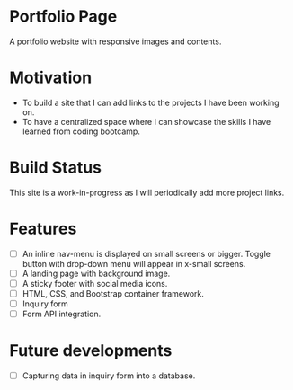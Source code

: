 # Portfolio Page

A portfolio website with responsive images and contents.

# Motivation

- To build a site that I can add links to the projects I have been working on.
- To have a centralized space where I can showcase the skills I have learned from coding bootcamp.

# Build Status

This site is a work-in-progress as I will periodically add more project links.

# Features

- [ ] An inline nav-menu is displayed on small screens or bigger. Toggle button with drop-down menu will appear in x-small screens.
- [ ] A landing page with background image.
- [ ] A sticky footer with social media icons.
- [ ] HTML, CSS, and Bootstrap container framework.
- [ ] Inquiry form
- [ ] Form API integration.

# Future developments

- [ ] Capturing data in inquiry form into a database.
